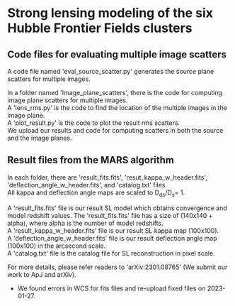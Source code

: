 Strong lensing modeling of the six Hubble Frontier Fields clusters 
==================================================================

Code files for evaluating multiple image scatters
--------------------------------------------
A code file named 'eval_source_scatter.py' generates the source plane scatters for multiple images.

In a folder named 'Image_plane_scatters', there is the code for computing image plane scatters for multiple images.  
A 'lens_rms.py' is the code to find the location of the multiple images in the image plane.  
A 'plot_result.py' is the code to plot the result rms scatters.  
We upload our results and code for computing scatters in both the source and the image planes.  

Result files from the MARS algorithm
--------------------------------------------
In each folder, there are 'result_fits.fits', 'resut_kappa_w_header.fits', 'deflection_angle_w_header.fits', and 'catalog.txt' files.  
All kappa and deflection angle maps are scaled to D<sub>ds</sub>/D<sub>s</sub>= 1.  

A 'result_fits.fits' file is our result SL model which obtains convergence and model redshift values. The 'result_fits.fits' file has a size of (140x140 + alpha), where alpha is the number of model redshifts.  
A 'result_kappa_w_header.fits' file is our result SL kappa map (100x100).    
A 'deflection_angle_w_header.fits' file is our result deflection angle map (100x100) in the arcsecond scale.   
A 'catalog.txt' file is the catalog file for SL reconstruction in pixel scale.  


For more details, please refer readers to 'arXiv:2301.08765' (We submit our work to ApJ and arXiv).
* We found errors in WCS for fits files and re-upload fixed files on 2023-01-27.
